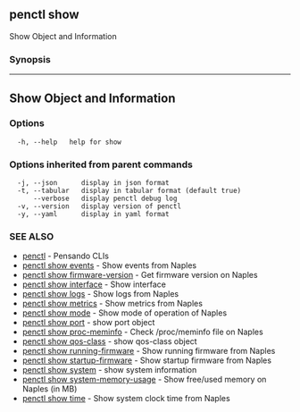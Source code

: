 ## penctl show

Show Object and Information

### Synopsis



-----------------------------
 Show Object and Information 
-----------------------------


### Options

```
  -h, --help   help for show
```

### Options inherited from parent commands

```
  -j, --json      display in json format
  -t, --tabular   display in tabular format (default true)
      --verbose   display penctl debug log
  -v, --version   display version of penctl
  -y, --yaml      display in yaml format
```

### SEE ALSO
* [penctl](penctl.md)	 - Pensando CLIs
* [penctl show events](penctl_show_events.md)	 - Show events from Naples
* [penctl show firmware-version](penctl_show_firmware-version.md)	 - Get firmware version on Naples
* [penctl show interface](penctl_show_interface.md)	 - Show interface
* [penctl show logs](penctl_show_logs.md)	 - Show logs from Naples
* [penctl show metrics](penctl_show_metrics.md)	 - Show metrics from Naples
* [penctl show mode](penctl_show_mode.md)	 - Show mode of operation of Naples
* [penctl show port](penctl_show_port.md)	 - show port object
* [penctl show proc-meminfo](penctl_show_proc-meminfo.md)	 - Check /proc/meminfo file on Naples
* [penctl show qos-class](penctl_show_qos-class.md)	 - show qos-class object
* [penctl show running-firmware](penctl_show_running-firmware.md)	 - Show running firmware from Naples
* [penctl show startup-firmware](penctl_show_startup-firmware.md)	 - Show startup firmware from Naples
* [penctl show system](penctl_show_system.md)	 - show system information
* [penctl show system-memory-usage](penctl_show_system-memory-usage.md)	 - Show free/used memory on Naples (in MB)
* [penctl show time](penctl_show_time.md)	 - Show system clock time from Naples

